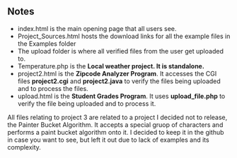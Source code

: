 ## Notes
* index.html is the main opening page that all users see.
* Project_Sources.html hosts the download links for all the example files in the Examples folder
* The upload folder is where all verified files from the user get uploaded to.
* Temperature.php is the **Local weather project. It is standalone.**
* project2.html is the **Zipcode Analyzer Program**. It accesses the CGI files **project2.cgi** and **project2.java** to verify the files being uploaded and to process the files.
* upload.html is the **Student Grades Program**. It uses **upload_file.php** to verify the file being uploaded and to process it.

All files relating to project 3 are related to a project I decided not to release, the Painter Bucket Algorithm. It accepts a special gruop of characters and performs a paint bucket algorithm onto it. I decided to keep it in the github in case you want to see, but left it out due to lack of examples and its complexity.
